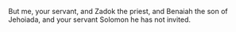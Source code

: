 But me, your servant, and Zadok the priest, and Benaiah the son of Jehoiada, and your servant Solomon he has not invited.
